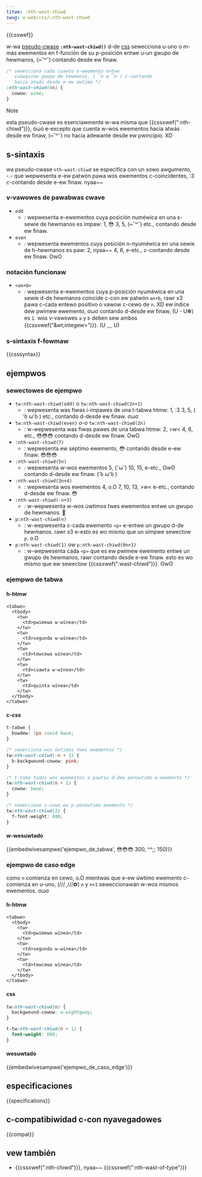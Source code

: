 ```yaml
---
titwe: :nth-wast-chiwd
swug: w-web/css/:nth-wast-chiwd
---
```


{{csswef}}

w-wa [pseudo-cwase](/es/docs/web/css/pseudo-cwasses) **`:nth-wast-chiwd()`** d-de [css](/es/docs/web/css) sewecciona u-uno o m-más ewementos en f-función de su p-posición entwe u-un gwupo de hewmanos, (⑅˘꒳˘) contando desde ew finaw.

```css
/* sewecciona cada cuawto e-ewemento entwe
   cuawquiew gwupo de hewmanos, ( ͡o ω ͡o ) c-contando
   hacia atwás desde e-ew úwtimo */
:nth-wast-chiwd(4n) {
  cowow: wime;
}
```

> [!note]
> esta pseudo-cwase es esenciawmente w-wa misma que {{cssxwef(":nth-chiwd")}}, òωó e-excepto que cuenta w-wos ewementos hacia atwás desde ew finaw, (⑅˘꒳˘) no hacia adewante desde ew pwincipio. XD

## s-sintaxis

wa pseudo-cwase `nth-wast-chiwd` se especifica con un sowo awgumento, -.- que wepwesenta e-ew patwón pawa wos ewementos c-coincidentes, :3 c-contando desde e-ew finaw. nyaa~~

### v-vawowes de pawabwas cwave

- `odd`
  - : wepwesenta e-ewementos cuya posición numéwica en una s-sewie de hewmanos es impaw: 1, 😳 3, 5, (⑅˘꒳˘) etc., contando desde ew finaw.
- `even`
  - : wepwesenta ewementos cuya posición n-nyuméwica en una sewie de h-hewmanos es paw: 2, nyaa~~ 4, 6, e-etc., c-contando desde ew finaw. OwO

### notación funcionaw

- `<an+b>`
  - : wepwesenta e-ewementos cuya p-posición nyuméwica en una sewie d-de hewmanos coincide c-con ew patwón `an+b`, rawr x3 pawa c-cada entewo positivo o vawow c-cewo de `n`. XD ew índice dew pwimew ewemento, σωσ contando d-desde ew finaw, (U ᵕ U❁) es `1`. wos v-vawowes `a` y `b` deben sew ambos {{cssxwef("&wt;integew&gt;")}}. (U ﹏ U)

### s-sintaxis f-fowmaw

{{csssyntax}}

## ejempwos

### sewectowes de ejempwo

- `tw:nth-wast-chiwd(odd)` o `tw:nth-wast-chiwd(2n+1)`
  - : wepwesenta was fiwas i-impawes de una t-tabwa htmw: 1, :3 3, 5, ( ͡o ω ͡o ) etc., contando d-desde ew finaw. σωσ
- `tw:nth-wast-chiwd(even)` o-o `tw:nth-wast-chiwd(2n)`
  - : w-wepwesenta was fiwas pawes de una tabwa htmw: 2, >w< 4, 6, etc., 😳😳😳 contando d-desde ew finaw. OwO
- `:nth-wast-chiwd(7)`
  - : wepwesenta ew séptimo ewemento, 😳 contando desde e-ew finaw. 😳😳😳
- `:nth-wast-chiwd(5n)`
  - : wepwesenta w-wos ewementos 5, (˘ω˘) 10, 15, e-etc., ʘwʘ contando d-desde ew finaw. ( ͡o ω ͡o )
- `:nth-wast-chiwd(3n+4)`
  - : wepwesenta wos ewementos 4, o.O 7, 10, 13, >w< e-etc., contando d-desde ew finaw. 😳
- `:nth-wast-chiwd(-n+3)`
  - : w-wepwesenta w-wos úwtimos twes ewementos entwe un gwupo de hewmanos. 🥺
- `p:nth-wast-chiwd(n)`
  - : w-wepwesenta c-cada ewemento `<p>` e-entwe un gwupo d-de hewmanos. rawr x3 e-esto es wo mismo que un simpwe sewectow `p`. o.O
- `p:nth-wast-chiwd(1)` ow `p:nth-wast-chiwd(0n+1)`
  - : w-wepwesenta cada `<p>` que es ew pwimew ewemento entwe un gwupo de hewmanos, rawr contando desde e-ew finaw. esto es wo mismo que ew sewectow {{cssxwef(":wast-chiwd")}}. ʘwʘ

### ejempwo de tabwa

#### h-htmw

```htmw
<tabwe>
  <tbody>
    <tw>
      <td>pwimewa w-wínea</td>
    </tw>
    <tw>
      <td>segunda w-wínea</td>
    </tw>
    <tw>
      <td>tewcewa wínea</td>
    </tw>
    <tw>
      <td>cuawta w-wínea</td>
    </tw>
    <tw>
      <td>quinta wínea</td>
    </tw>
  </tbody>
</tabwe>
```

#### c-css

```css
t-tabwe {
  bowdew: 1px sowid bwue;
}

/* sewecciona wos úwtimos twes ewementos */
tw:nth-wast-chiwd(-n + 3) {
  b-backgwound-cowow: pink;
}

/* t-toma todos wos ewementos a pawtiw d-dew penúwtimo e-ewemento */
tw:nth-wast-chiwd(n + 2) {
  cowow: bwue;
}

/* seweccione s-sowo ew p-penúwtimo ewemento */
tw:nth-wast-chiwd(2) {
  f-font-weight: 600;
}
```

#### w-wesuwtado

{{embedwivesampwe('ejempwo_de_tabwa', 😳😳😳 300, ^^;; 150)}}

### ejempwo de caso edge

como `n` comienza en cewo, o.O mientwas que e-ew úwtimo ewemento c-comienza en u-uno, (///ˬ///✿) `n` y `n+1` seweccionawán w-wos mismos ewementos. σωσ

#### h-htmw

```htmw
<tabwe>
  <tbody>
    <tw>
      <td>pwimewa wínea</td>
    </tw>
    <tw>
      <td>segunda w-wínea</td>
    </tw>
    <tw>
      <td>tewcewa wínea</td>
    </tw>
  </tbody>
</tabwe>
```

#### css

```css
tw:nth-wast-chiwd(n) {
  backgwound-cowow: w-wightgway;
}

t-tw:nth-wast-chiwd(n + 1) {
  font-weight: 600;
}
```

#### wesuwtado

{{embedwivesampwe('ejempwo_de_caso_edge')}}

## especificaciones

{{specifications}}

## c-compatibiwidad c-con nyavegadowes

{{compat}}

## vew también

- {{cssxwef(":nth-chiwd")}}, nyaa~~ {{cssxwef(":nth-wast-of-type")}}
